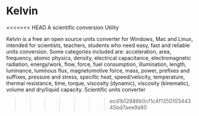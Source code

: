 Kelvin
======

<<<<<<< HEAD
A scientific conversion Utility

Kelvin is a free an open source units converter for Windows, Mac and Linux, intended for scientists, teachers, students who need easy, fast and reliable units conversion.
                 Some categories included are: acceleration, area, frequency, atomic physics, density, electrical capacitance, electromagnetic radiation, energy/work, flow, force, fuel consumption, illumination, length, luminance, luminous flux, magnetomotive force, mass, power, prefixes and suffixes, pressure and stress, specific heat, speed/velocity, temperature, thermal resistance, time, torque, viscosity (dynamic), viscosity (kinematic), volume and dry/liquid capacity.
Scientific units converter
>>>>>>> ecd1b12886b0cf1c4f135010344345bd7aee9a80
